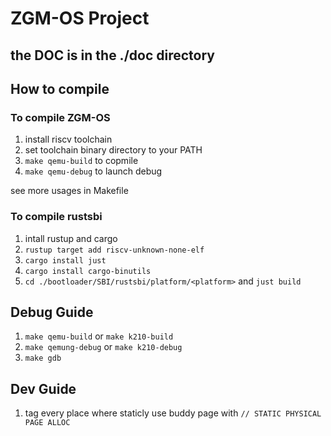 # ZGM-OS Project

## the DOC is in the ./doc directory

## How to compile

### To compile ZGM-OS

1. install riscv toolchain
2. set toolchain binary directory to your PATH
3. `make qemu-build` to copmile
4. `make qemu-debug` to launch debug

see more usages in Makefile


### To compile rustsbi

1. intall rustup and cargo 
2. `rustup target add riscv-unknown-none-elf`
3. `cargo install just`
4. `cargo install cargo-binutils`
5. `cd ./bootloader/SBI/rustsbi/platform/<platform>` and `just build`

## Debug Guide

1. `make qemu-build` or `make k210-build`
2. `make qemung-debug` or `make k210-debug`
3. `make gdb`


## Dev Guide

1. tag every place where staticly use buddy page with `// STATIC PHYSICAL PAGE ALLOC`
